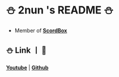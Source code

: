 # ⛄ 2nun 's README ⛄

- Member of **__[ScordBox](https://scordbox.com)__**


## ⛄ Link ㅣ 🔗
**[Youtube](https://www.youtube.com/channel/UCiDHywbp9Kjhr6sVJQ6GjfQ)** | **[Github](https://github.com/2nun/)**
